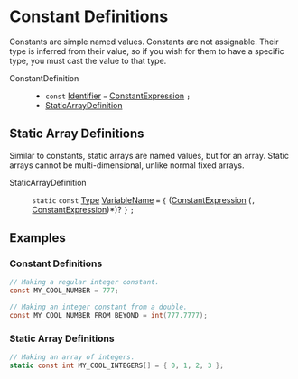 # Constant Definitions

Constants are simple named values. Constants are not assignable. Their
type is inferred from their value, so if you wish for them to have a
specific type, you must cast the value to that type.

<dl class="syn"><dt>ConstantDefinition</dt><dd>

* `const` [Identifier] `=` [ConstantExpression] `;`
* [StaticArrayDefinition]

</dd></dl>

<!-- toc -->

## Static Array Definitions

Similar to constants, static arrays are named values, but for an
array. Static arrays cannot be multi-dimensional, unlike normal
fixed arrays.

<dl class="syn"><dt>StaticArrayDefinition</dt><dd>

`static` `const` [Type] [VariableName] `=` `{` ([ConstantExpression]
(`,` [ConstantExpression])*)? `}` `;`

</dd></dl>

## Examples

### Constant Definitions

```csharp
// Making a regular integer constant.
const MY_COOL_NUMBER = 777;
```

```csharp
// Making an integer constant from a double.
const MY_COOL_NUMBER_FROM_BEYOND = int(777.7777);
```

### Static Array Definitions

```csharp
// Making an array of integers.
static const int MY_COOL_INTEGERS[] = { 0, 1, 2, 3 };
```

[ConstantExpression]: Expressions.md#constant-expressions
[Identifier]: Fundamentals.md#identifiers
[Type]: Types.md#types
[VariableName]: Types.md#variable-names

[StaticArrayDefinition]: #static-array-definitions
